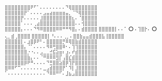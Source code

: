 ⣿⣿⣿⣿⣿⣿⣿⣿⠟⠋⠁⠄⠄⠄⠄⠄⠄⠄⠄⠙⢿⣿⣿⣿⣿⣿⣿⣿⣿
⣿⣿⣿⣿⣿⣿⡟⠁⠄⠄⠄⠄⣠⣤⣴⣶⣶⣶⣶⣤⡀⠈⠙⢿⣿⣿⣿⣿⣿
⣿⣿⣿⣿⣿⡟⠄⠄⠄⠄⠄⣸⣿⣿⣿⣿⣿⣿⣿⣿⣿⣆⠄⠈⣿⣿⣿⣿⣿
⣿⣿⣿⣿⣿⠁⠄⠄⠄⢀⣴⣿⣿⣿⣿⣿⣿⣿⣿⣿⣿⣿⠄⠄⢺⣿⣿⣿⣿
⣿⣿⣿⣿⣿⡄⠄⠄⠄⠙⠻⠿⣿⣿⣿⣿⠿⠿⠛⠛⠻⣿⡄⠄⣾⣿⣿⣿⣿
⣿⣿⣿⣿⣿⡇⠄⠄⠁ ⭕ ⠄⢹⣿⡗⠄ ⭕ ⢄⡀⣾⢀⣿⣿⣿⣿
⣿⣿⣿⣿⣿⡇⠘⠄⠄⠄⢀⡀⠄⣿⣿⣷⣤⣤⣾⣿⣿⣿⣧⢸⣿⣿⣿⣿⣿
⣿⣿⣿⣿⣿⡇⠄⣰⣿⡿⠟⠃⠄⣿⣿⣿⣿⣿⡛⠿⢿⣿⣷⣾⣿⣿⣿⣿⣿
⣿⣿⣿⣿⣿⣿⡄⠈⠁⠄⠄⠄⠄⠻⠿⢛⣿⣿⠿⠂⠄⢹⢹⣿⣿⣿⣿⣿⣿
⣿⣿⣿⣿⣿⣿⣿⡐⠐⠄⠄⣠⣀⣀⣚⣯⣵⣶⠆⣰⠄⠞⣾⣿⣿⣿⣿⣿⣿
⣿⣿⣿⣿⣿⣿⣿⣷⡄⠄⠄⠈⠛⠿⠿⠿⣻⡏⢠⣿⣎⣾⣿⣿⣿⣿⣿⣿⣿
⣿⣿⣿⣿⣿⣿⡿⠟⠛⠄⠄⠄⠄⠙⣛⣿⣿⣵⣿⡿⢹⡟⣿⣿⣿⣿⣿⣿⣿
⣿⠿⠿⠋⠉⠄⠄⠄⠄⠄⠄⠄⣀⣠⣾⣿⣿⣿⡟⠁⠹⡇⣸⣿⣿⣿⣿⣿⣿
⠁⠄⠄⠄⠄⠄⠄⠄⠄⠄⠄⠄⠄⠙⠿⠿⠛⠋⠄⣸⣦⣠⣿⣿⣿⣿⣿⣿⣿

